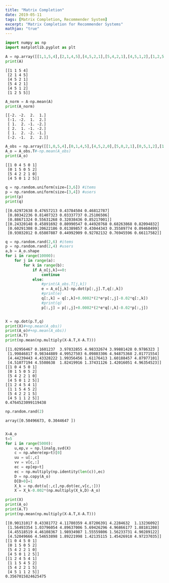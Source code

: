 ```yaml
---
title: "Matrix Completion"
date: 2019-05-11
tags: [Matrix Completion, Recommender System]
excerpt: "Matrix Completion for Recommender Systems"
mathjax: "true"
---
```


```python
import numpy as np
import matplotlib.pyplot as plt

A = np.array([[1,1,5,4],[2,1,4,5],[4,5,2,1],[5,4,2,1],[4,5,1,2],[1,2,5,5]])
print(A)
```

    [[1 1 5 4]
     [2 1 4 5]
     [4 5 2 1]
     [5 4 2 1]
     [4 5 1 2]
     [1 2 5 5]]



```python
A_norm = A-np.mean(A)
print(A_norm)
```

    [[-2. -2.  2.  1.]
     [-1. -2.  1.  2.]
     [ 1.  2. -1. -2.]
     [ 2.  1. -1. -2.]
     [ 1.  2. -2. -1.]
     [-2. -1.  2.  2.]]



```python
A_obs = np.array([[1,0,5,4],[0,1,4,5],[4,5,2,0],[5,0,2,1],[0,5,1,2],[1,2,0,5]])
A_o = A_obs.T#-np.mean(A_obs)
print(A_o)
```

    [[1 0 4 5 0 1]
     [0 1 5 0 5 2]
     [5 4 2 2 1 0]
     [4 5 0 1 2 5]]



```python
q = np.random.uniform(size=[3,6]) #items
p = np.random.uniform(size=[3,4]) #users
print(p)
print(q)
```

    [[0.62972638 0.47657213 0.43784504 0.46812787]
     [0.80342236 0.81407323 0.03337737 0.25106506]
     [0.88671324 0.55631268 0.32038436 0.85217001]]
    [[0.24320148 0.45891692 0.80990547 0.44920768 0.68263868 0.82094832]
     [0.60291308 0.20622186 0.01389857 0.43044343 0.35589774 0.09460499]
     [0.93032012 0.65807887 0.44992909 0.92782132 0.76945596 0.66117582]]



```python
q = np.random.rand(2,6) #items
p = np.random.rand(2,4) #users
a,b = A_o.shape
for i in range(10000):
    for j in range(a):
        for k in range(b):
            if A_o[j,k]==0:
                continue
            else:
                #print(A_obs.T[j,k])
                e = A_o[j,k]-np.dot(p[:,j].T,q[:,k])
                #print(e)
                q[:,k] = q[:,k]+0.0002*(2*e*p[:,j]-0.02*q[:,k])
                #print(q)
                p[:,j] = p[:,j]+0.0002*(2*e*q[:,k]-0.02*p[:,j])


X = np.dot(p.T,q)
print(X)#+np.mean(A_obs))
print(A_o)#+np.mean(A_obs))
print(A.T)
print(np.mean(np.multiply(X-A.T,X-A.T)))
```

    [[1.02956467 0.1601237  3.97832855 4.98332674 3.99881428 0.9786323 ]
     [1.99846817 0.98344889 4.99527503 6.09803306 4.94875368 2.01771554]
     [4.44239443 4.43328222 1.99356456 1.61176413 1.60188457 4.87977101]
     [4.51077194 4.5508638  1.82419916 1.37431126 1.42016051 4.96354523]]
    [[1 0 4 5 0 1]
     [0 1 5 0 5 2]
     [5 4 2 2 1 0]
     [4 5 0 1 2 5]]
    [[1 2 4 5 4 1]
     [1 1 5 4 5 2]
     [5 4 2 2 1 5]
     [4 5 1 1 2 5]]
    0.4764523099119438



```python
np.random.rand(2)
```




    array([0.50496673, 0.3044647 ])




```python

X=A_o
t=5
for i in range(5000):
    u,ep,v = np.linalg.svd(X)
    c = np.where(ep>t)[0]
    uu = u[:,c]
    vv = v[c,:]
    ec = ep[ep>t]
    ec = np.multiply(np.identity(len(c)),ec)
    D = np.copy(A_o)
    D[D>0]=1
    X_k = np.dot(u[:,c],np.dot(ec,v[c,:]))
    X = X_k-0.002*(np.multiply(X_k,D)-A_o)

print(X)
print(A_o)
print(A.T)
print(np.mean(np.multiply(X-A.T,X-A.T)))
```

    [[0.90131017 0.43381772 4.11780359 4.87206391 4.2284632  1.13236092]
     [1.56493354 1.03796054 4.89637006 5.69426296 4.96866177 1.88181208]
     [4.45518519 4.46108367 1.98934987 1.55559806 1.56233731 4.90289122]
     [4.52049666 4.54653898 1.89221998 1.42135115 1.45426918 4.97237035]]
    [[1 0 4 5 0 1]
     [0 1 5 0 5 2]
     [5 4 2 2 1 0]
     [4 5 0 1 2 5]]
    [[1 2 4 5 4 1]
     [1 1 5 4 5 2]
     [5 4 2 2 1 5]
     [4 5 1 1 2 5]]
    0.3567015824625475
